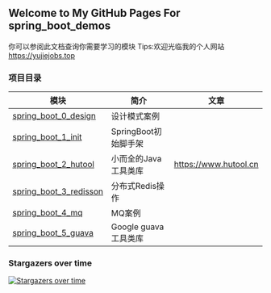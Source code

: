 ## Welcome to My GitHub Pages For spring_boot_demos

你可以参阅此文档查询你需要学习的模块 Tips:欢迎光临我的个人网站 https://yujiejobs.top

### 项目目录

|模块|简介|文章|
|-------|-------|-------|
|[spring_boot_0_design](/spring_boot_0_design)|设计模式案例|
|[spring_boot_1_init](/spring_boot_1_init)|SpringBoot初始脚手架|
|[spring_boot_2_hutool](/spring_boot_2_hutool)|小而全的Java工具类库|https://www.hutool.cn
|[spring_boot_3_redisson](/spring_boot_3_redisson)|分布式Redis操作|
|[spring_boot_4_mq](/spring_boot_4_mq)|MQ案例|
|[spring_boot_5_guava](/spring_boot_5_guava)|Google guava工具类库|

### Stargazers over time

[![Stargazers over time](https://starchart.cc/yujiejobs/spring_boot_demos.svg)](https://starchart.cc/yujiejobs/spring_boot_demos)
